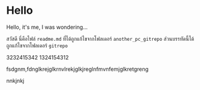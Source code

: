<!-- in readme.md file -->
# Hello
Hello, it's me, I was wondering...

สวัสดี นี่คือไฟล์ `readme.md` ที่ได้ถูกแก้ไขจากโฟลเดอร์ `another_pc_gitrepo`
ส่วนบรรทัดนี้ได้ถูกแก้ไขจากโฟลเดอร์ `gitrepo`


3232415342
1324154312



fsdgnm,fdnglkrejglkrnvlrekjglkjreglnfmvnfemjglkretgreng

nnkjnkj